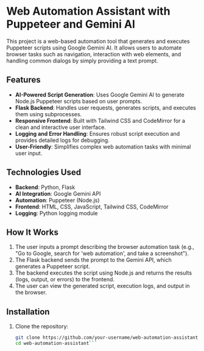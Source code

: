 # Web Automation Assistant with Puppeteer and Gemini AI

This project is a web-based automation tool that generates and executes Puppeteer scripts using Google Gemini AI. It allows users to automate browser tasks such as navigation, interaction with web elements, and handling common dialogs by simply providing a text prompt.

## Features
- **AI-Powered Script Generation**: Uses Google Gemini AI to generate Node.js Puppeteer scripts based on user prompts.
- **Flask Backend**: Handles user requests, generates scripts, and executes them using subprocesses.
- **Responsive Frontend**: Built with Tailwind CSS and CodeMirror for a clean and interactive user interface.
- **Logging and Error Handling**: Ensures robust script execution and provides detailed logs for debugging.
- **User-Friendly**: Simplifies complex web automation tasks with minimal user input.

## Technologies Used
- **Backend**: Python, Flask
- **AI Integration**: Google Gemini API
- **Automation**: Puppeteer (Node.js)
- **Frontend**: HTML, CSS, JavaScript, Tailwind CSS, CodeMirror
- **Logging**: Python logging module

## How It Works
1. The user inputs a prompt describing the browser automation task (e.g., "Go to Google, search for 'web automation', and take a screenshot").
2. The Flask backend sends the prompt to the Gemini API, which generates a Puppeteer script.
3. The backend executes the script using Node.js and returns the results (logs, output, or errors) to the frontend.
4. The user can view the generated script, execution logs, and output in the browser.

## Installation
1. Clone the repository:
   ```bash
   git clone https://github.com/your-username/web-automation-assistant.git
   cd web-automation-assistant```
